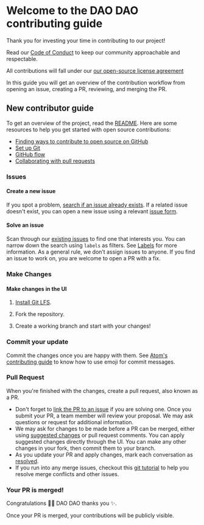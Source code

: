 # Welcome to the DAO DAO contributing guide <!-- omit in toc -->

Thank you for investing your time in contributing to our project!

Read our [Code of Conduct](./CODE_OF_CONDUCT.md) to keep our community approachable and respectable.

All contributions will fall under our [our open-source license agreement](./LICENSE.md)

In this guide you will get an overview of the contribution workflow from opening an issue, creating a PR, reviewing, and merging the PR.

## New contributor guide

To get an overview of the project, read the [README](README.md). Here are some resources to help you get started with open source contributions:

- [Finding ways to contribute to open source on GitHub](https://docs.github.com/en/get-started/exploring-projects-on-github/finding-ways-to-contribute-to-open-source-on-github)
- [Set up Git](https://docs.github.com/en/get-started/quickstart/set-up-git)
- [GitHub flow](https://docs.github.com/en/get-started/quickstart/github-flow)
- [Collaborating with pull requests](https://docs.github.com/en/github/collaborating-with-pull-requests)

### Issues

#### Create a new issue

If you spot a problem, [search if an issue already exists](https://docs.github.com/en/github/searching-for-information-on-github/searching-on-github/searching-issues-and-pull-requests#search-by-the-title-body-or-comments). If a related issue doesn't exist, you can open a new issue using a relevant [issue form](https://github.com/DA0-DA0/dao-ui/issues/new/choose).

#### Solve an issue

Scan through our [existing issues](https://github.com/DA0-DA0/dao-ui/issues) to find one that interests you. You can narrow down the search using `labels` as filters. See [Labels](/contributing/how-to-use-labels.md) for more information. As a general rule, we don’t assign issues to anyone. If you find an issue to work on, you are welcome to open a PR with a fix.

### Make Changes

#### Make changes in the UI

1. [Install Git LFS](https://docs.github.com/en/github/managing-large-files/versioning-large-files/installing-git-large-file-storage).

2. Fork the repository.

3. Create a working branch and start with your changes!

### Commit your update

Commit the changes once you are happy with them. See [Atom's contributing guide](https://github.com/atom/atom/blob/master/CONTRIBUTING.md#git-commit-messages) to know how to use emoji for commit messages.

### Pull Request

When you're finished with the changes, create a pull request, also known as a PR.

- Don't forget to [link the PR to an issue](https://docs.github.com/en/issues/tracking-your-work-with-issues/linking-a-pull-request-to-an-issue) if you are solving one.
  Once you submit your PR, a team member will review your proposal. We may ask questions or request for additional information.
- We may ask for changes to be made before a PR can be merged, either using [suggested changes](https://docs.github.com/en/github/collaborating-with-issues-and-pull-requests/incorporating-feedback-in-your-pull-request) or pull request comments. You can apply suggested changes directly through the UI. You can make any other changes in your fork, then commit them to your branch.
- As you update your PR and apply changes, mark each conversation as [resolved](https://docs.github.com/en/github/collaborating-with-issues-and-pull-requests/commenting-on-a-pull-request#resolving-conversations).
- If you run into any merge issues, checkout this [git tutorial](https://lab.github.com/githubtraining/managing-merge-conflicts) to help you resolve merge conflicts and other issues.

### Your PR is merged!

Congratulations :tada::tada: DAO DAO thanks you :sparkles:.

Once your PR is merged, your contributions will be publicly visible.

